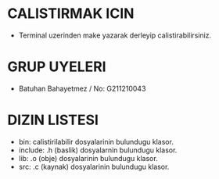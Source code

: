 # CALISTIRMAK ICIN
- Terminal uzerinden make yazarak derleyip calistirabilirsiniz.

# GRUP UYELERI
- Batuhan Bahayetmez                  / No: G211210043


# DIZIN LISTESI
- bin: calistirilabilir dosyalarinin bulundugu klasor.
- include: .h (baslik) dosyalarnin bulundugu klasor.
- lib: .o (obje) dosyalarinin bulundugu klasor.
- src: .c (kaynak) dosyalarinin bulundugu klasor.